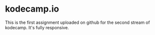 # kodecamp.io

This is the first assignment uploaded on github for the second stream of kodecamp. It's fully responsive.
